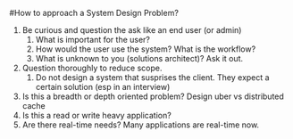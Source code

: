 
#How to approach a System Design Problem?


1. Be curious and question the ask like an end user (or admin)
    1. What is important for the user?
    2. How would the user use the system? What is the workflow?
    3. What is unknown to you (solutions architect)? Ask it out.
2. Question thoroughly to reduce scope.
	1. Do not design a system that susprises the client. They expect a certain solution (esp in an interview)
3. Is this a breadth or depth oriented problem? Design uber vs distributed cache
4. Is this a read or write heavy application?
5. Are there real-time needs? Many applications are real-time now.